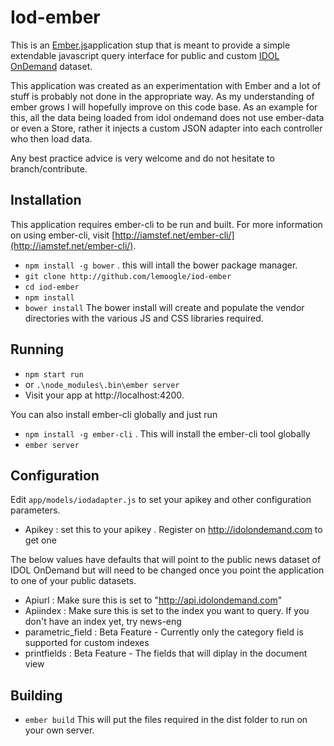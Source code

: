 # Iod-ember

This is an [Ember.js](http://emberjs.com/)application stup that is meant to provide a simple extendable javascript query interface for public and custom [IDOL OnDemand](http://idolondemand.com) dataset.

This application was created as an experimentation with Ember and a lot of stuff is probably not done in the appropriate way. As my understanding of ember grows I will hopefully improve on this code base. 
As an example for this, all the data being loaded from idol ondemand does not use ember-data or even a Store, rather it injects a custom JSON adapter into each controller who then load data.

Any best practice advice is very welcome and do not hesitate to branch/contribute.


## Installation

This application requires ember-cli to be run and built.
For more information on using ember-cli, visit [http://iamstef.net/ember-cli/](http://iamstef.net/ember-cli/).

* `npm install -g bower` . this will intall the bower package manager.
* `git clone http://github.com/lemoogle/iod-ember`
* `cd iod-ember`
* `npm install`
* `bower install`
The bower install will create and populate the vendor directories with the various JS and CSS libraries required.

## Running

* `npm start run`
* or `.\node_modules\.bin\ember server`
* Visit your app at http://localhost:4200.

You can also install ember-cli globally and just run 
* `npm install -g ember-cli` . This will install the ember-cli tool globally
* `ember server` 

## Configuration

Edit `app/models/iodadapter.js` to set your apikey and other configuration parameters.

* Apikey : set this to your apikey . Register on http://idolondemand.com to get one

The below values have defaults that will point to the public news dataset of IDOL OnDemand but will need to be changed once you point the application to one of your public datasets.

* Apiurl : Make sure this is set to "http://api.idolondemand.com"
* Apiindex : Make sure this is set to the index you want to query. If you don't have an index yet, try news-eng
* parametric_field : Beta Feature - Currently only the category field is supported for custom indexes
* printfields : Beta Feature - The fields that will diplay in the document view

## Building

* `ember build`
This will put the files required in the dist folder to run on your own server.

